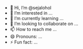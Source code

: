 - 👋 Hi, I’m @sejalohol
- 👀 I’m interested in ...
- 🌱 I’m currently learning ...
- 💞️ I’m looking to collaborate on ...
- 📫 How to reach me ...
- 😄 Pronouns: ...
- ⚡ Fun fact: ...

<!---
sejalohol/sejalohol is a ✨ special ✨ repository because its `README.md` (this file) appears on your GitHub profile.
You can click the Preview link to take a look at your changes.
--->
